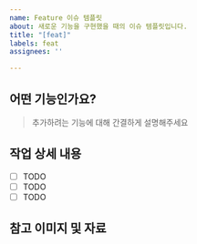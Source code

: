 ```yaml
---
name: Feature 이슈 템플릿
about: 새로운 기능을 구현했을 때의 이슈 템플릿입니다.
title: "[feat]"
labels: feat
assignees: ''

---
```


## 어떤 기능인가요?

> 추가하려는 기능에 대해 간결하게 설명해주세요

## 작업 상세 내용
- [ ] TODO
- [ ] TODO
- [ ] TODO

## 참고 이미지 및 자료
